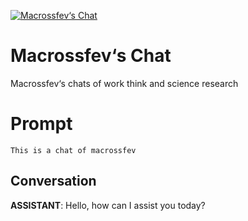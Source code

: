 
[![Macrossfev‘s Chat](https://flow-prompt-covers.s3.us-west-1.amazonaws.com/icon/realistic/real_6.png)]()
# Macrossfev‘s Chat 
Macrossfev‘s chats of work think and science research  

# Prompt

```
This is a chat of macrossfev
```

## Conversation

**ASSISTANT**: Hello, how can I assist you today?



